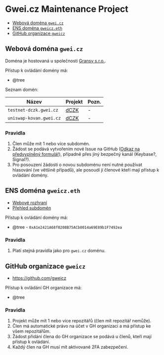 # Gwei.cz Maintenance Project

* [Webová doména `gwei.cz`](#webová-doména-gweicz)
* [ENS doména `gweicz.eth` ](#ens-doména-gweiczeth)
* [GitHub organizace `gweicz`](#github-organizace-gweicz)

## Webová doména `gwei.cz` 

Doména je hostovaná u společnosti [Gransy s.r.o.](https://gransy.com/).

Přístup k ovládání domény má:
* @tree

Seznam domén:

| Název                    | Projekt                                   | Pozn.
| ---                      | ---                                       | ---
| `testnet-dczk.gwei.cz`   | [dCZK](https://github.com/gweicz/dczk)    | -
| `uniswap-kovan.gwei.cz`  | [dCZK](https://github.com/gweicz/dczk)    | -

### Pravidla
1. Člen může mít 1 nebo více subdomén.
1. Žádost se podává vytvořením nové Issue na GitHub ([Odkaz na předvyplněný formulář](https://github.com/gweicz/core/issues/new?title=%C5%BD%C3%A1dost%20o%20novou%20subdom%C3%A9nu%20XXX&body=)), případně přes jiný bezpečný kanál (Keybase?, Signal?).
1. Pro posouzení žádosti o novou subdoménu není nutné používat hlasování (ve většině případů), ale posoudí jí členové kteří mají přístup k ovládání domény.

## ENS doména `gweicz.eth` 

* [Webové rozhraní](https://app.ens.domains/name/gweicz.eth)
* [Přehled subdomén](https://app.ens.domains/name/gweicz.eth/subdomains)

Přístup k ovládání domény má:
* @tree - `0xA1e2421A68f0208B75ACb0014a69E89b1F7492ea`

### Pravidla
1. Platí stejná pravidla jako pro `gwei.cz` doménu.


## GitHub organizace `gweicz`

* https://github.com/gweicz

Přístup k ovládání GH organizace má:
* @tree

### Pravidla
1. Projekt může mít 1 nebo více repozitářů (člen mít repozitář nemůže).
1. Člen má automatické právo na účet v GH organizaci a má přístup ke všem repozitářům.
1. Žádost přidání člena do GH organizace se podává u členů, kteří mají přístup k ovládání.
1. Každý člen na GH musí mít aktivované 2FA zabezpečení.

